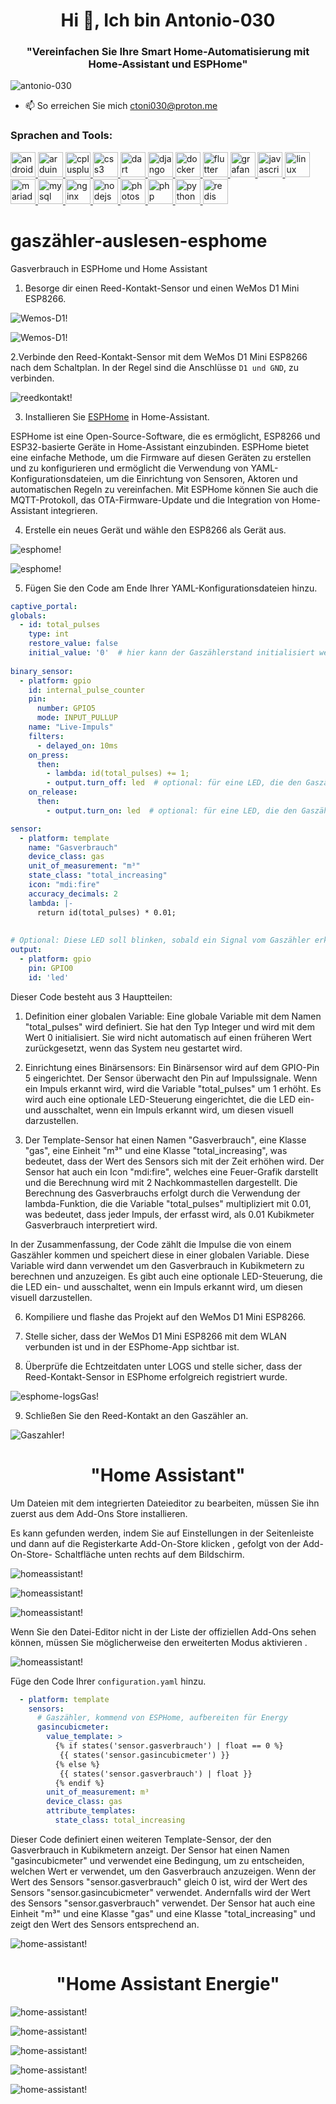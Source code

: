 <h1 align="center">Hi 👋, Ich bin Antonio-030</h1>
<h3 align="center">"Vereinfachen Sie Ihre Smart Home-Automatisierung mit Home-Assistant und ESPHome"</h3>

<p align="left"> <img src="https://komarev.com/ghpvc/?username=antonio-030&label=Profile%20views&color=0e75b6&style=flat" alt="antonio-030" /> </p>

- 📫 So erreichen Sie mich ctoni030@proton.me


<h3 align="left">Sprachen and Tools:</h3>
<p align="left"> <a href="https://developer.android.com" target="_blank" rel="noreferrer"> <img src="https://raw.githubusercontent.com/devicons/devicon/master/icons/android/android-original-wordmark.svg" alt="android" width="40" height="40"/> </a> <a href="https://www.arduino.cc/" target="_blank" rel="noreferrer"> <img src="https://cdn.worldvectorlogo.com/logos/arduino-1.svg" alt="arduino" width="40" height="40"/> </a> <a href="https://www.w3schools.com/cpp/" target="_blank" rel="noreferrer"> <img src="https://raw.githubusercontent.com/devicons/devicon/master/icons/cplusplus/cplusplus-original.svg" alt="cplusplus" width="40" height="40"/> </a> <a href="https://www.w3schools.com/css/" target="_blank" rel="noreferrer"> <img src="https://raw.githubusercontent.com/devicons/devicon/master/icons/css3/css3-original-wordmark.svg" alt="css3" width="40" height="40"/> </a> <a href="https://dart.dev" target="_blank" rel="noreferrer"> <img src="https://www.vectorlogo.zone/logos/dartlang/dartlang-icon.svg" alt="dart" width="40" height="40"/> </a> <a href="https://www.djangoproject.com/" target="_blank" rel="noreferrer"> <img src="https://cdn.worldvectorlogo.com/logos/django.svg" alt="django" width="40" height="40"/> </a> <a href="https://www.docker.com/" target="_blank" rel="noreferrer"> <img src="https://raw.githubusercontent.com/devicons/devicon/master/icons/docker/docker-original-wordmark.svg" alt="docker" width="40" height="40"/> </a> <a href="https://flutter.dev" target="_blank" rel="noreferrer"> <img src="https://www.vectorlogo.zone/logos/flutterio/flutterio-icon.svg" alt="flutter" width="40" height="40"/> </a> <a href="https://grafana.com" target="_blank" rel="noreferrer"> <img src="https://www.vectorlogo.zone/logos/grafana/grafana-icon.svg" alt="grafana" width="40" height="40"/> </a> <a href="https://developer.mozilla.org/en-US/docs/Web/JavaScript" target="_blank" rel="noreferrer"> <img src="https://raw.githubusercontent.com/devicons/devicon/master/icons/javascript/javascript-original.svg" alt="javascript" width="40" height="40"/> </a> <a href="https://www.linux.org/" target="_blank" rel="noreferrer"> <img src="https://raw.githubusercontent.com/devicons/devicon/master/icons/linux/linux-original.svg" alt="linux" width="40" height="40"/> </a> <a href="https://mariadb.org/" target="_blank" rel="noreferrer"> <img src="https://www.vectorlogo.zone/logos/mariadb/mariadb-icon.svg" alt="mariadb" width="40" height="40"/> </a> <a href="https://www.mysql.com/" target="_blank" rel="noreferrer"> <img src="https://raw.githubusercontent.com/devicons/devicon/master/icons/mysql/mysql-original-wordmark.svg" alt="mysql" width="40" height="40"/> </a> <a href="https://www.nginx.com" target="_blank" rel="noreferrer"> <img src="https://raw.githubusercontent.com/devicons/devicon/master/icons/nginx/nginx-original.svg" alt="nginx" width="40" height="40"/> </a> <a href="https://nodejs.org" target="_blank" rel="noreferrer"> <img src="https://raw.githubusercontent.com/devicons/devicon/master/icons/nodejs/nodejs-original-wordmark.svg" alt="nodejs" width="40" height="40"/> </a> <a href="https://www.photoshop.com/en" target="_blank" rel="noreferrer"> <img src="https://raw.githubusercontent.com/devicons/devicon/master/icons/photoshop/photoshop-line.svg" alt="photoshop" width="40" height="40"/> </a> <a href="https://www.php.net" target="_blank" rel="noreferrer"> <img src="https://raw.githubusercontent.com/devicons/devicon/master/icons/php/php-original.svg" alt="php" width="40" height="40"/> </a> <a href="https://www.python.org" target="_blank" rel="noreferrer"> <img src="https://raw.githubusercontent.com/devicons/devicon/master/icons/python/python-original.svg" alt="python" width="40" height="40"/> </a> <a href="https://redis.io" target="_blank" rel="noreferrer"> <img src="https://raw.githubusercontent.com/devicons/devicon/master/icons/redis/redis-original-wordmark.svg" alt="redis" width="40" height="40"/> </a> </p>

# gaszähler-auslesen-esphome
Gasverbrauch in ESPHome und Home Assistant 

1. Besorge dir einen Reed-Kontakt-Sensor und einen WeMos D1 Mini ESP8266.

![Wemos-D1!](/bilder/wemos-d1-mini-esp8266.jpg)

![Wemos-D1!](/bilder/reed-kontakt.jpg)

2.Verbinde den Reed-Kontakt-Sensor mit dem WeMos D1 Mini ESP8266 nach dem Schaltplan. In der Regel sind die Anschlüsse `D1 und GND`, zu verbinden.

![reedkontakt!](/bilder/reedkontakt_Steckplatine.jpg)

3. Installieren Sie [ESPHome](https://esphome.io/guides/getting_started_hassio.html) in Home-Assistant.  

ESPHome ist eine Open-Source-Software, die es ermöglicht, ESP8266 und ESP32-basierte Geräte in Home-Assistant einzubinden. ESPHome bietet eine einfache Methode, um die Firmware auf diesen Geräten zu erstellen und zu konfigurieren und ermöglicht die Verwendung von YAML-Konfigurationsdateien, um die Einrichtung von Sensoren, Aktoren und automatischen Regeln zu vereinfachen. Mit ESPHome können Sie auch die MQTT-Protokoll, das OTA-Firmware-Update und die Integration von Home-Assistant integrieren.

4. Erstelle ein neues Gerät und wähle den ESP8266 als Gerät aus.

![esphome!](/bilder/esphome-newDevice.jpg)

![esphome!](/bilder/esphome-create.jpg)


5. Fügen Sie den Code am Ende Ihrer YAML-Konfigurationsdateien hinzu. 

```yaml
captive_portal:
globals:
  - id: total_pulses
    type: int
    restore_value: false
    initial_value: '0'  # hier kann der Gaszählerstand initialisiert werden
  
binary_sensor:
  - platform: gpio
    id: internal_pulse_counter
    pin:
      number: GPIO5
      mode: INPUT_PULLUP
    name: "Live-Impuls"
    filters:
      - delayed_on: 10ms
    on_press:
      then:
        - lambda: id(total_pulses) += 1;
        - output.turn_off: led  # optional: für eine LED, die den Gaszählerpuls visualisiert
    on_release:
      then:
        - output.turn_on: led  # optional: für eine LED, die den Gaszählerpuls visualisiert

sensor:
  - platform: template
    name: "Gasverbrauch"
    device_class: gas
    unit_of_measurement: "m³"
    state_class: "total_increasing"
    icon: "mdi:fire"
    accuracy_decimals: 2
    lambda: |-
      return id(total_pulses) * 0.01;
    
           
# Optional: Diese LED soll blinken, sobald ein Signal vom Gaszähler erkannt wird
output:
  - platform: gpio
    pin: GPIO0
    id: 'led'	
```


Dieser Code besteht aus 3 Hauptteilen:

1. Definition einer globalen Variable: Eine globale Variable mit dem Namen "total_pulses" wird definiert. Sie hat den Typ Integer und wird mit dem Wert 0 initialisiert. Sie wird nicht automatisch auf einen früheren Wert zurückgesetzt, wenn das System neu gestartet wird.

2. Einrichtung eines Binärsensors: Ein Binärsensor wird auf dem GPIO-Pin 5 eingerichtet. Der Sensor überwacht den Pin auf Impulssignale. Wenn ein Impuls erkannt wird, wird die Variable "total_pulses" um 1 erhöht. Es wird auch eine optionale LED-Steuerung eingerichtet, die die LED ein- und ausschaltet, wenn ein Impuls erkannt wird, um diesen visuell darzustellen.

3. Der Template-Sensor hat einen Namen "Gasverbrauch", eine Klasse "gas", eine       Einheit "m³" und eine Klasse "total_increasing", was bedeutet, dass der Wert des Sensors sich mit der Zeit erhöhen wird. Der Sensor hat auch ein Icon "mdi:fire", welches eine Feuer-Grafik darstellt und die Berechnung wird mit 2 Nachkommastellen dargestellt. Die Berechnung des Gasverbrauchs erfolgt durch die Verwendung der lambda-Funktion, die die Variable "total_pulses" multipliziert mit 0.01, was bedeutet, dass jeder Impuls, der erfasst wird, als 0.01 Kubikmeter Gasverbrauch interpretiert wird.

In der Zusammenfassung, der Code zählt die Impulse die von einem Gaszähler kommen und speichert diese in einer globalen Variable. Diese Variable wird dann verwendet um den Gasverbrauch in Kubikmetern zu berechnen und anzuzeigen. Es gibt auch eine optionale LED-Steuerung, die die LED ein- und ausschaltet, wenn ein Impuls erkannt wird, um diesen visuell darzustellen.

6. Kompiliere und flashe das Projekt auf den WeMos D1 Mini ESP8266.

7. Stelle sicher, dass der WeMos D1 Mini ESP8266 mit dem WLAN verbunden ist und in der ESPhome-App sichtbar ist.

8. Überprüfe die Echtzeitdaten unter LOGS und stelle sicher, dass der Reed-Kontakt-Sensor in ESPhome erfolgreich registriert wurde.

![esphome-logsGas!](/bilder/esphome-logsGas.jpg)

9. Schließen Sie den Reed-Kontakt an den Gaszähler an. 

![Gaszahler!](/bilder/Gaszähler.jpg)

<h1 align="center">"Home Assistant"</h1>

Um Dateien mit dem integrierten Dateieditor zu bearbeiten, müssen Sie ihn zuerst aus dem Add-Ons Store installieren.

Es kann gefunden werden, indem Sie auf Einstellungen in der Seitenleiste und dann auf die Registerkarte Add-On-Store klicken , gefolgt von der Add-On-Store- Schaltfläche unten rechts auf dem Bildschirm.

![homeassistant!](/bilder/home-assistantFileEditor_Addons.jpg)

![homeassistant!](/bilder/home-assistantFileEditor_store.jpg)

![homeassistant!](/bilder/home-assistantFileEditor_insat.jpg)

Wenn Sie den Datei-Editor nicht in der Liste der offiziellen Add-Ons sehen können, müssen Sie möglicherweise den erweiterten Modus aktivieren .

![homeassistant!](/bilder/home-assistant_erweiterter_modus.jpg)


Füge den Code Ihrer ``configuration.yaml`` hinzu.

````yaml
  - platform: template 
    sensors:
      # Gaszähler, kommend von ESPHome, aufbereiten für Energy
      gasincubicmeter:
        value_template: >
          {% if states('sensor.gasverbrauch') | float == 0 %}
           {{ states('sensor.gasincubicmeter') }}
          {% else %}
           {{ states('sensor.gasverbrauch') | float }}
          {% endif %}
        unit_of_measurement: m³
        device_class: gas
        attribute_templates:
          state_class: total_increasing        
````
Dieser Code definiert einen weiteren Template-Sensor, der den Gasverbrauch in Kubikmetern anzeigt. Der Sensor hat einen Namen "gasincubicmeter" und verwendet eine Bedingung, um zu entscheiden, welchen Wert er verwendet, um den Gasverbrauch anzuzeigen. Wenn der Wert des Sensors "sensor.gasverbrauch" gleich 0 ist, wird der Wert des Sensors "sensor.gasincubicmeter" verwendet. Andernfalls wird der Wert des Sensors "sensor.gasverbrauch" verwendet. Der Sensor hat auch eine Einheit "m³" und eine Klasse "gas" und eine Klasse "total_increasing" und zeigt den Wert des Sensors entsprechend an.   

![home-assistant!](/bilder/esphome-fileEditor.jpg)

<h1 align="center">"Home Assistant Energie"</h1>

![home-assistant!](/bilder/home-assistantEnergie.jpg)

![home-assistant!](/bilder/home-assistant-Dashboards.jpg)

![home-assistant!](/bilder/home-assistant-Dashboards_hinzuf%C3%BCgen.jpg)

![home-assistant!](/bilder/home-assistant-Dashboards_gasverbrauch.jpg)

![home-assistant!](/bilder/home-assistant-Dashboards_gasincubicmeter.jpg)